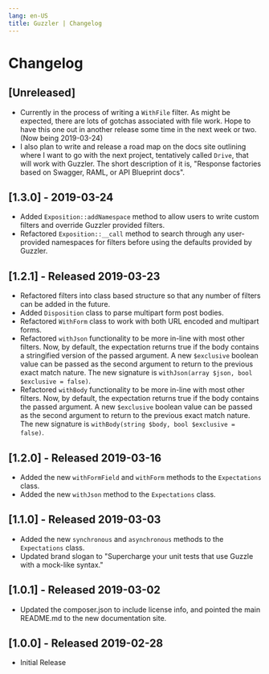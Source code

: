 ```yaml
---
lang: en-US
title: Guzzler | Changelog
---
```

# Changelog

## [Unreleased]
- Currently in the process of writing a `WithFile` filter. As might be expected, there are lots of gotchas associated with file work. Hope to have this one out in another release some time in the next week or two. (Now being 2019-03-24)
- I also plan to write and release a road map on the docs site outlining where I want to go with the next project, tentatively called `Drive`, that will work with Guzzler. The short description of it is, "Response factories based on Swagger, RAML, or API Blueprint docs".

## [1.3.0] - 2019-03-24
- Added `Exposition::addNamespace` method to allow users to write custom filters and override Guzzler provided filters.
- Refactored `Exposition::__call` method to search through any user-provided namespaces for filters before using the defaults provided by Guzzler.

## [1.2.1] - Released 2019-03-23
- Refactored filters into class based structure so that any number of filters can be added in the future.
- Added `Disposition` class to parse multipart form post bodies.
- Refactored `WithForm` class to work with both URL encoded and multipart forms.
- Refactored `withJson` functionality to be more in-line with most other filters. Now, by default, the expectation returns true if the body contains a stringified version of the passed argument. A new `$exclusive` boolean value can be passed as the second argument to return to the previous exact match nature. The new signature is `withJson(array $json, bool $exclusive = false)`.
- Refactored `withBody` functionality to be more in-line with most other filters. Now, by default, the expectation returns true if the body contains the passed argument. A new `$exclusive` boolean value can be passed as the second argument to return to the previous exact match nature. The new signature is `withBody(string $body, bool $exclusive = false)`.

## [1.2.0] - Released 2019-03-16
- Added the new `withFormField` and `withForm` methods to the `Expectations` class.
- Added the new `withJson` method to the `Expectations` class.

## [1.1.0] - Released 2019-03-03
- Added the new `synchronous` and `asynchronous` methods to the `Expectations` class.
- Updated brand slogan to "Supercharge your unit tests that use Guzzle with a mock-like syntax."

## [1.0.1] - Released 2019-03-02
- Updated the composer.json to include license info, and pointed the main README.md to the new documentation site.

## [1.0.0] - Released 2019-02-28
- Initial Release
